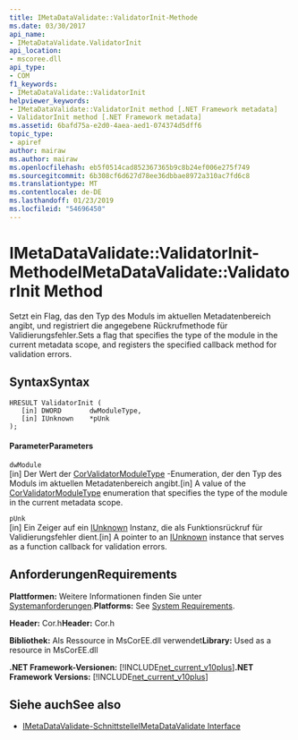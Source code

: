 ```yaml
---
title: IMetaDataValidate::ValidatorInit-Methode
ms.date: 03/30/2017
api_name:
- IMetaDataValidate.ValidatorInit
api_location:
- mscoree.dll
api_type:
- COM
f1_keywords:
- IMetaDataValidate::ValidatorInit
helpviewer_keywords:
- IMetaDataValidate::ValidatorInit method [.NET Framework metadata]
- ValidatorInit method [.NET Framework metadata]
ms.assetid: 6bafd75a-e2d0-4aea-aed1-074374d5dff6
topic_type:
- apiref
author: mairaw
ms.author: mairaw
ms.openlocfilehash: eb5f0514cad852367365b9c8b24ef006e275f749
ms.sourcegitcommit: 6b308cf6d627d78ee36dbbae8972a310ac7fd6c8
ms.translationtype: MT
ms.contentlocale: de-DE
ms.lasthandoff: 01/23/2019
ms.locfileid: "54696450"
---
```

# <a name="imetadatavalidatevalidatorinit-method"></a><span data-ttu-id="706ad-102">IMetaDataValidate::ValidatorInit-Methode</span><span class="sxs-lookup"><span data-stu-id="706ad-102">IMetaDataValidate::ValidatorInit Method</span></span>
<span data-ttu-id="706ad-103">Setzt ein Flag, das den Typ des Moduls im aktuellen Metadatenbereich angibt, und registriert die angegebene Rückrufmethode für Validierungsfehler.</span><span class="sxs-lookup"><span data-stu-id="706ad-103">Sets a flag that specifies the type of the module in the current metadata scope, and registers the specified callback method for validation errors.</span></span>  
  
## <a name="syntax"></a><span data-ttu-id="706ad-104">Syntax</span><span class="sxs-lookup"><span data-stu-id="706ad-104">Syntax</span></span>  
  
```  
HRESULT ValidatorInit (  
   [in] DWORD       dwModuleType,  
   [in] IUnknown    *pUnk  
);  
```  
  
#### <a name="parameters"></a><span data-ttu-id="706ad-105">Parameter</span><span class="sxs-lookup"><span data-stu-id="706ad-105">Parameters</span></span>  
 `dwModule`  
 <span data-ttu-id="706ad-106">[in] Der Wert der [CorValidatorModuleType](../../../../docs/framework/unmanaged-api/metadata/corvalidatormoduletype-enumeration.md) -Enumeration, der den Typ des Moduls im aktuellen Metadatenbereich angibt.</span><span class="sxs-lookup"><span data-stu-id="706ad-106">[in] A value of the [CorValidatorModuleType](../../../../docs/framework/unmanaged-api/metadata/corvalidatormoduletype-enumeration.md) enumeration that specifies the type of the module in the current metadata scope.</span></span>  
  
 `pUnk`  
 <span data-ttu-id="706ad-107">[in] Ein Zeiger auf ein [IUnknown](/cpp/atl/iunknown) Instanz, die als Funktionsrückruf für Validierungsfehler dient.</span><span class="sxs-lookup"><span data-stu-id="706ad-107">[in] A pointer to an [IUnknown](/cpp/atl/iunknown) instance that serves as a function callback for validation errors.</span></span>  
  
## <a name="requirements"></a><span data-ttu-id="706ad-108">Anforderungen</span><span class="sxs-lookup"><span data-stu-id="706ad-108">Requirements</span></span>  
 <span data-ttu-id="706ad-109">**Plattformen:** Weitere Informationen finden Sie unter [Systemanforderungen](../../../../docs/framework/get-started/system-requirements.md).</span><span class="sxs-lookup"><span data-stu-id="706ad-109">**Platforms:** See [System Requirements](../../../../docs/framework/get-started/system-requirements.md).</span></span>  
  
 <span data-ttu-id="706ad-110">**Header:** Cor.h</span><span class="sxs-lookup"><span data-stu-id="706ad-110">**Header:** Cor.h</span></span>  
  
 <span data-ttu-id="706ad-111">**Bibliothek:** Als Ressource in MsCorEE.dll verwendet</span><span class="sxs-lookup"><span data-stu-id="706ad-111">**Library:** Used as a resource in MsCorEE.dll</span></span>  
  
 <span data-ttu-id="706ad-112">**.NET Framework-Versionen:** [!INCLUDE[net_current_v10plus](../../../../includes/net-current-v10plus-md.md)]</span><span class="sxs-lookup"><span data-stu-id="706ad-112">**.NET Framework Versions:** [!INCLUDE[net_current_v10plus](../../../../includes/net-current-v10plus-md.md)]</span></span>  
  
## <a name="see-also"></a><span data-ttu-id="706ad-113">Siehe auch</span><span class="sxs-lookup"><span data-stu-id="706ad-113">See also</span></span>
- [<span data-ttu-id="706ad-114">IMetaDataValidate-Schnittstelle</span><span class="sxs-lookup"><span data-stu-id="706ad-114">IMetaDataValidate Interface</span></span>](../../../../docs/framework/unmanaged-api/metadata/imetadatavalidate-interface.md)
